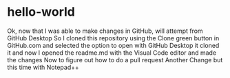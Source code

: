 # hello-world
Ok, now that I was able to make changes in GitHub, will attempt from GitHub Desktop
So I cloned this repository using the Clone green button in GitHub.com and selected the option to open with GitHub Desktop
it cloned it and now I opened the readme.md with the Visual Code editor and made the changes
Now to figure out how to do a pull request
Another Change but this time with Notepad++
